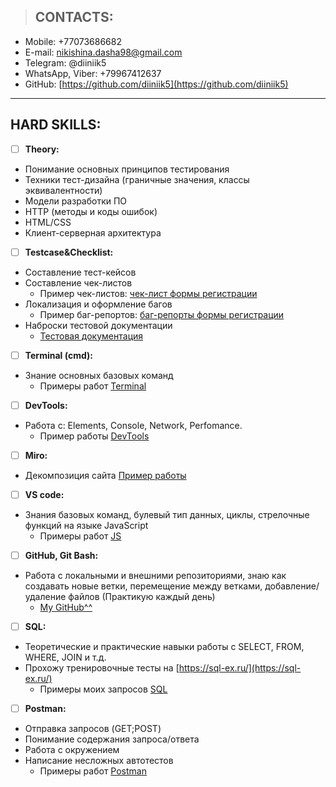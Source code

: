 > ## CONTACTS: 
- Mobile: +77073686682                                                
- E-mail: nikishina.dasha98@gmail.com                     
- Telegram: @diiniik5
- WhatsApp, Viber: +79967412637
- GitHub: [https://github.com/diiniik5](https://github.com/diiniik5) 

---

## HARD SKILLS:
- [ ] **Theory:**
- Понимание основных принципов тестирования
- Техники тест-дизайна (граничные значения, классы эквивалентности)
- Модели разработки ПО
- HTTP (методы и коды ошибок)
- HTML/CSS
- Клиент-серверная архитектура


- [ ] **Testcase&Checklist:**
- Составление тест-кейсов
- Составление чек-листов
  - Пример чек-листов: [чек-лист формы регистрации](https://docs.google.com/spreadsheets/d/1nNi7k8aUYNtdBYrfcbWd1Qh5xUI7wgwrNdRxgLXX_Ok/edit?usp=sharing)
- Локализация и оформление багов
  - Пример баг-репортов: [баг-репорты формы регистрации](https://docs.google.com/spreadsheets/d/1nNi7k8aUYNtdBYrfcbWd1Qh5xUI7wgwrNdRxgLXX_Ok/edit#gid=1053810103)
- Наброски тестовой документации
  - [Тестовая документация](https://docs.google.com/document/d/1RFwxdivPcENf1tOFSpF1ZEXwvCMOX_bZIvEk0fYi2Ko/edit?usp=sharing)
  
- [ ] **Terminal (cmd):**
- Знание основных базовых команд
  - Примеры работ [Terminal](https://github.com/diiniik5/Terminal.git)
   
- [ ] **DevTools:**
- Работа с: Elements, Console, Network, Perfomance.
  - Пример работы [DevTools](https://drive.google.com/file/d/1MF05ASFqF9vZdDsNmCcE6iBQApKO0Rg_/view?usp=share_link)
 
- [ ] **Miro:**
- Декомпозиция сайта [Пример работы](https://drive.google.com/file/d/1yIZFTNoe9oNlYppqvW0URV_TIpkBkAyR/view?usp=share_link)

- [ ] **VS code:** 
- Знания базовых команд, булевый тип данных, циклы, стрелочные функций на языке JavaScript
  - Примеры работ [JS](https://github.com/diiniik5/JS.git)
  
- [ ] **GitHub, Git Bash:**
- Работа с локальными и внешними репозиториями, знаю как создавать новые ветки, перемещение между ветками, добавление/удаление файлов (Практикую каждый день)
  - [My GitHub^^](https://github.com/diiniik5)
  
- [ ] **SQL:**
- Теоретические и практические навыки работы с SELECT, FROM, WHERE, JOIN и т.д.
- Прохожу тренировочные тесты на [https://sql-ex.ru/](https://sql-ex.ru/)
  - Примеры моих запросов [SQL](https://github.com/diiniik5/SQL.git) 
  
- [ ] **Postman:**
- Отправка запросов (GET;POST)
- Понимание содержания запроса/ответа
- Работа с окружением
- Написание несложных автотестов 
  - Примеры работ [Postman](https://github.com/diiniik5/Postman.git)
